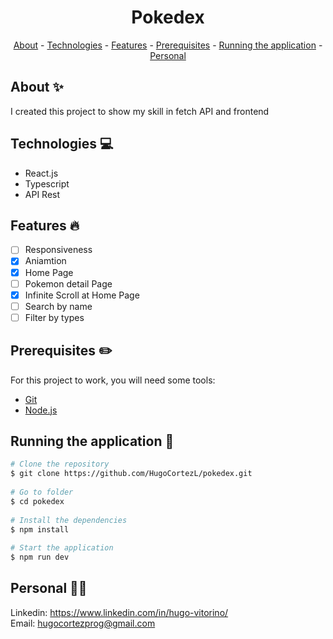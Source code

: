 <h1 align="center"> Pokedex</h1>

<p align="center">
    <a href="#about">About</a>
    - <a href="#technologies">Technologies</a>
    - <a href="#Features">Features</a>
    - <a href="#pre">Prerequisites</a>
    - <a href="#running">Running the application</a>
    - <a href="#personal">Personal</a>
</p>
 
<h2 id="about">About ✨</h2>
 
I created this project to show my skill in fetch API and frontend
 
<h2 id="technologies">Technologies 💻</h2>
 
- React.js
- Typescript
- API Rest
 
<h2 id="Features">Features 🔥</h2>

* [ ] Responsiveness
* [X] Aniamtion
* [X] Home Page
* [ ] Pokemon detail Page
* [X] Infinite Scroll at Home Page
* [ ] Search by name
* [ ] Filter by types

<h2 id="pre">Prerequisites ✏️</h2>
 
For this project to work, you will need some tools:

* [Git](https://git-scm.com/downloads)
* [Node.js](https://nodejs.org/en/download/)
 
<h2 id="running">Running the application 🎲</h2>
 
```bash
# Clone the repository
$ git clone https://github.com/HugoCortezL/pokedex.git
 
# Go to folder
$ cd pokedex
 
# Install the dependencies
$ npm install
 
# Start the application
$ npm run dev
```
 
<h2 id="personal">Personal 🙋‍♂️</h2>
 
Linkedin: https://www.linkedin.com/in/hugo-vitorino/
</br>
Email: hugocortezprog@gmail.com

